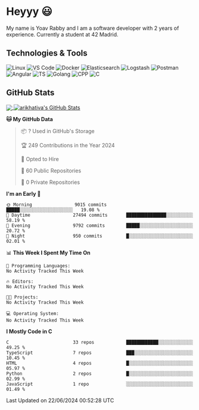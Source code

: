 
# Heyyy 😃
My name is Yoav Rabby and I am a software developer with 2 years of experience.
Currently a student at 42 Madrid.

## Technologies & Tools
![Linux](https://img.shields.io/badge/Linux-FCC624?style=flat&logo=linux&logoColor=black)
![VS Code](https://img.shields.io/badge/-VS%20Code-007ACC?style=flat-square&logo=visual-studio-code)
![Docker](https://img.shields.io/badge/Docker-E9F8FF?style=flat-square&logo=Docker)
![Elasticsearch](https://img.shields.io/badge/Elasticsearch-F8FDC5?style=flat-square&logo=elasticsearch&logoColor=lightblue)
![Logstash](https://img.shields.io/badge/Logstash-F8FDC5?style=flat-square&logo=logstash&logoColor=orange)
![Postman](https://img.shields.io/badge/Postman-F6BB43?style=flat-square&logo=Postman&logoColor=white)
![Angular](https://img.shields.io/badge/Angular-red?style=flat-square&logo=angular)
![TS](https://shields.io/badge/TypeScript-3178C6?logo=TypeScript&logoColor=FFF&style=flat-square)
![Golang](https://img.shields.io/badge/Golang-CBFBFD?style=flat-square&logo=go)
![CPP](https://img.shields.io/badge/C++-00599C?style=flat-square&logo=C%2B%2B&logoColor=white)
![C](https://img.shields.io/badge/C-F0F8FF?style=flat-square&logo=C)

## GitHub Stats
<a href="https://github.com/arikhativa/arikhativa">
  <img align="center" src="https://github-readme-stats.vercel.app/api/top-langs/?username=arikhativa&hide=java,html,tex&title_color=ffffff&text_color=c9cacc&icon_color=2bbc8a&bg_color=1d1f21&langs_count=3" />
</a>
<a href="https://github.com/arikhativa/arikhativa">
  <img align="center" src="https://github-readme-stats.vercel.app/api?username=arikhativa&show_icons=true&line_height=27&count_private=true&title_color=ffffff&text_color=c9cacc&icon_color=2bbc8a&bg_color=1d1f21" alt="arikhativa's GitHub Stats" />
</a>

<!--START_SECTION:waka-->
**🐱 My GitHub Data** 

> 📦 ? Used in GitHub's Storage 
 > 
> 🏆 249 Contributions in the Year 2024
 > 
> 💼 Opted to Hire
 > 
> 📜 60 Public Repositories 
 > 
> 🔑 0 Private Repositories 
 > 
**I'm an Early 🐤** 

```text
🌞 Morning                9015 commits        █████░░░░░░░░░░░░░░░░░░░░   19.08 % 
🌆 Daytime                27494 commits       ███████████████░░░░░░░░░░   58.19 % 
🌃 Evening                9792 commits        █████░░░░░░░░░░░░░░░░░░░░   20.72 % 
🌙 Night                  950 commits         █░░░░░░░░░░░░░░░░░░░░░░░░   02.01 % 
```


📊 **This Week I Spent My Time On** 

```text
💬 Programming Languages: 
No Activity Tracked This Week

🔥 Editors: 
No Activity Tracked This Week

🐱‍💻 Projects: 
No Activity Tracked This Week

💻 Operating System: 
No Activity Tracked This Week
```

**I Mostly Code in C** 

```text
C                        33 repos            ████████████░░░░░░░░░░░░░   49.25 % 
TypeScript               7 repos             ███░░░░░░░░░░░░░░░░░░░░░░   10.45 % 
HTML                     4 repos             █░░░░░░░░░░░░░░░░░░░░░░░░   05.97 % 
Python                   2 repos             █░░░░░░░░░░░░░░░░░░░░░░░░   02.99 % 
JavaScript               1 repo              ░░░░░░░░░░░░░░░░░░░░░░░░░   01.49 % 
```




 Last Updated on 22/06/2024 00:52:28 UTC
<!--END_SECTION:waka-->
